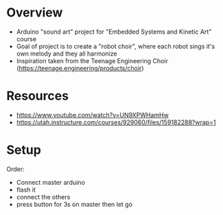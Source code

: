 # Overview
- Arduino "sound art" project for "Embedded Systems and Kinetic Art" course
- Goal of project is to create a "robot choir", where each robot sings it's own melody and they all harmonize
- Inspiration taken from the Teenage Engineering Choir (https://teenage.engineering/products/choir)

# Resources
- https://www.youtube.com/watch?v=UN9XPWHamHw
- https://utah.instructure.com/courses/929060/files/159182288?wrap=1


# Setup
Order:
- Connect master arduino
- flash it
- connect the others
- press button for 3s on master then let go
